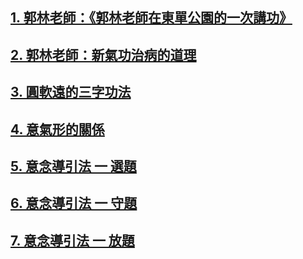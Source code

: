 ## [1. 郭林老師：《郭林老師在東單公園的一次講功》](/郭1.md)

## [2. 郭林老師：新氣功治病的道理](/郭2.md)

## [3. 圓軟遠的三字功法](/圓軟遠.md)

## [4. 意氣形的關係](/意氣形.md)

## [5. 意念導引法 一 選題](/選題.md)

## [6. 意念導引法 一 守題](/守題.md)

## [7. 意念導引法 一 放題](/放題.md)


